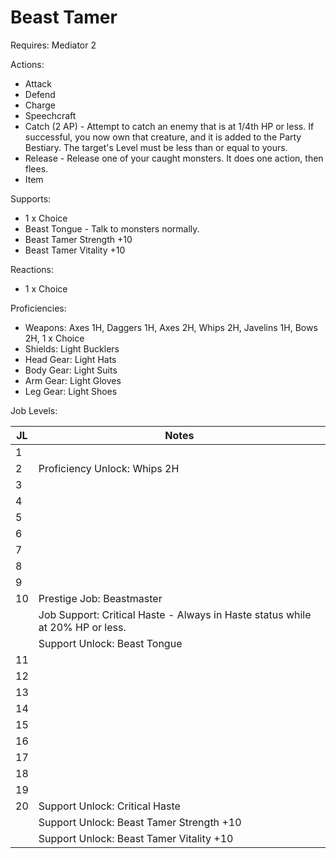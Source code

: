 # Beast Tamer

Requires: Mediator 2

Actions:

- Attack
- Defend
- Charge
- Speechcraft
- Catch (2 AP) - Attempt to catch an enemy that is at 1/4th HP or less. If successful, you now own that creature, and it is added to the Party Bestiary. The target's Level must be less than or equal to yours.
- Release - Release one of your caught monsters. It does one action, then flees.
- Item

Supports:

- 1 x Choice
- Beast Tongue - Talk to monsters normally.
- Beast Tamer Strength +10
- Beast Tamer Vitality +10

Reactions:

- 1 x Choice

Proficiencies:

- Weapons: Axes 1H, Daggers 1H, Axes 2H, Whips 2H, Javelins 1H, Bows 2H, 1 x Choice
- Shields: Light Bucklers
- Head Gear: Light Hats
- Body Gear: Light Suits
- Arm Gear: Light Gloves
- Leg Gear: Light Shoes

Job Levels:

| JL | Notes |
| --- | --- |
| 1 | 
| 2 | Proficiency Unlock: Whips 2H
| 3 | 
| 4 | 
| 5 | 
| 6 | 
| 7 | 
| 8 | 
| 9 | 
| 10 | Prestige Job: Beastmaster
|    | Job Support: Critical Haste - Always in Haste status while at 20% HP or less.
|    | Support Unlock: Beast Tongue
| 11 | 
| 12 | 
| 13 | 
| 14 | 
| 15 | 
| 16 | 
| 17 | 
| 18 | 
| 19 | 
| 20 | Support Unlock: Critical Haste
|    | Support Unlock: Beast Tamer Strength +10
|    | Support Unlock: Beast Tamer Vitality +10
